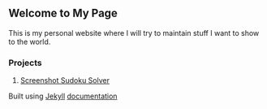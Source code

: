 ## Welcome to My Page 

This is my personal website where I will try to maintain stuff I want to show to the world.

### Projects

1. [Screenshot Sudoku Solver](https://akhilennu.github.io/sudoku/)

Built using [Jekyll](https://jekyllrb.com/) [documentation](https://docs.github.com/categories/github-pages-basics/)
